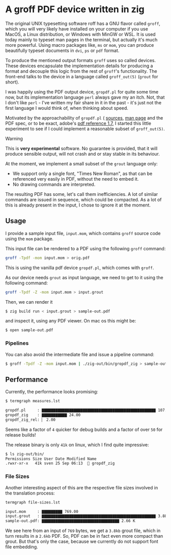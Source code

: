 # A groff PDF device written in zig

The original UNIX typesetting software roff has a GNU flavor called `groff`,
which you will very likely have installed on your computer if you use MacOS, a
Linux distribution, or Windows with MinGW or WSL. It is used today mainly to typeset
man pages in the terminal, but actually it's much more powerful. Using macro
packages like, `ms` or `mom`, you can produce beautifully typeset documents in
`dvi`, `ps` or `pdf` format.

To produce the mentioned output formats `groff` uses so called devices. These
devices encapsulate the implementation details for producing a format and
decouple this logic from the rest of `groff`'s functionality. The front-end
talks to the device in a language called `groff_out(5)` (`grout` for short).

I was happily using the PDF output device, `gropdf.pl` for quite some time now,
but its implementation language `perl` always gave my an itch. Not, that I
don't like `perl` - I've written my fair share in it in the past - it's just
not the first language I would think of, when thinking about speed.

Motivated by the approachability of `gropdf.pl` (
[sources](https://cgit.git.savannah.gnu.org/cgit/groff.git/tree/src/devices/gropdf/gropdf.pl), 
[man page](https://man7.org/linux/man-pages/man1/gropdf.1.html)
and the PDF spec, or to be exact, adobe's 
[pdf reference 1.7](https://opensource.adobe.com/dc-acrobat-sdk-docs/pdfstandards/pdfreference1.7old.pdf), I started this little experiment to see
if I could implement a reasonable subset of `groff_out(5)`.

> [!WARNING]
> This is **very experimental** software. No guarantee is provided, that it will
> produce sensible output, will not crash and or stay stable in its behaviour.

At the moment, we implement a small subset of the `grout` language only:

* We support only a single font, "Times New Roman", as that can be referenced very
easily in PDF, without the need to embed it.
* No drawing commands are interpreted.

The resulting PDF has some, let's call them inefficiencies. A lot of similar commands
are issued in sequence, which could be compacted. As a lot of this is already present
in the input, I chose to ignore it at the moment.

## Usage

I provide a sample input file, `input.mom`, which contains `groff` source
code using the `mom` package.

This input file can be rendered to a PDF using the following `groff` command:

```bash
groff -Tpdf -mom input.mom > orig.pdf
```

This is using the vanilla pdf device `gropdf.pl`, which comes with `groff`.

As our device needs `grout` as input language, we need to get to it using the
following command:

```bash
groff -Tpdf -Z -mom input.mom > input.grout
```

Then, we can render it 

```bash
$ zig build run < input.grout > sample-out.pdf
```

and inspect it, using any PDF viewer. On mac os this might be:

```bash
$ open sample-out.pdf
```

### Pipelines

You can also avoid the intermediate file and issue a pipeline command:

```bash
$ groff -Tpdf -Z -mom input.mom | ./zig-out/bin/gropdf_zig > sample-out.pdf
```


## Performance

Currently, the performance looks promising:

```bash
$ termgraph measures.lst

gropdf.pl     : ▇▇▇▇▇▇▇▇▇▇▇▇▇▇▇▇▇▇▇▇▇▇▇▇▇▇▇▇▇▇▇▇▇▇▇▇▇▇▇▇▇▇▇▇▇▇▇▇▇▇ 107.00
gropdf_zig    : ▇▇▇▇▇▇▇▇▇▇▇ 24.00
gropdf_zig_rel: ▏ 2.00 
```

Seems like a factor of `4` quicker for debug builds and a factor of over `50`
for release builds!

The release binary is only `41k` on linux, which I find quite impressive:

```bash
$ ls zig-out/bin/
Permissions Size User Date Modified Name
.rwxr-xr-x   41k sven 25 Sep 06:13  󰡯 gropdf_zig
```

### File Sizes

Another interesting aspect of this are the respective file sizes involved in
the translation process:

```bash
termgraph file-sizes.lst

input.mom     : ▇▇▇▇▇▇▇▇▇ 769.00
input.grout   : ▇▇▇▇▇▇▇▇▇▇▇▇▇▇▇▇▇▇▇▇▇▇▇▇▇▇▇▇▇▇▇▇▇▇▇▇▇▇▇▇▇▇▇▇▇▇▇▇▇▇ 3.88 K
sample-out.pdf: ▇▇▇▇▇▇▇▇▇▇▇▇▇▇▇▇▇▇▇▇▇▇▇▇▇▇▇▇▇▇▇▇▇▇ 2.66 K
```

We see here from an input of `769` bytes, we get a `3.8kb` grout file, which
in turn results in a `2.6kb` PDF. So, PDF can be in fact even more compact than
grout. But that's only the case, because we currently do not support font file
embedding.

